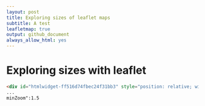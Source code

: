 ```yaml
---
layout: post
title: Exploring sizes of leaflet maps
subtitle: A test
leafletmap: true
output: github_document
always_allow_html: yes
---
```


Exploring sizes with leaflet
================

```html
<div id="htmlwidget-ff516d74fbec24f31bb3" style="position: relative; width: 100%;padding-top: 70%;" class="leaflet html-widget">
...
minZoom":1.5
```

<!--html_preserve-->
<div id="htmlwidget-ff516d74fbec24f31bb3" style="position: relative; width: 100%;padding-top: 70%;" class="leaflet html-widget"></div>
<script type="application/json" data-for="htmlwidget-ff516d74fbec24f31bb3">{"x":{"options":{"minZoom":1.5,"crs":{"crsClass":"L.CRS.EPSG3857","code":null,"proj4def":null,"projectedBounds":null,"options":{}}},"calls":[{"method":"addTiles","args":["//{s}.tile.openstreetmap.org/{z}/{x}/{y}.png",null,null,{"detectRetina":true,"noWrap":true,"attribution":"&copy; <a href=\"http://openstreetmap.org\">OpenStreetMap<\/a> contributors, <a href=\"http://creativecommons.org/licenses/by-sa/2.0/\">CC-BY-SA<\/a>"}]},{"method":"setMaxBounds","args":[-90,-180,90,180]}],"setView":[[40.49181,-3.56948],2,[]]},"evals":[],"jsHooks":[]}</script>
<!--/html_preserve-->
  
